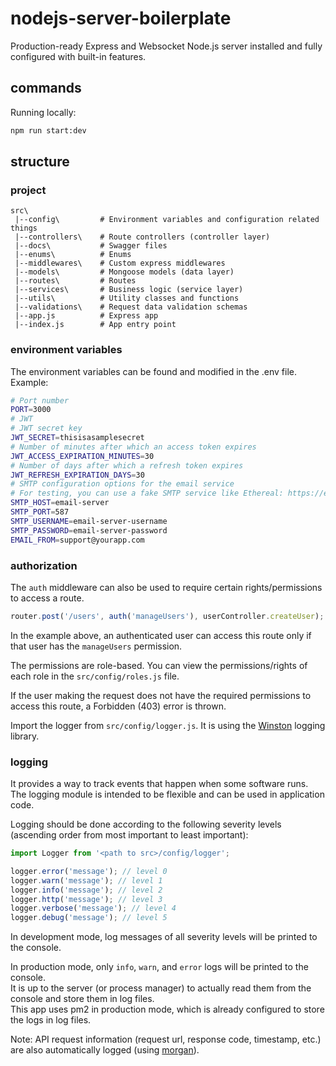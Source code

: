 # nodejs-server-boilerplate
Production-ready Express and Websocket Node.js server installed and fully configured with built-in features.

## commands

Running locally:

```bash
npm run start:dev
```

## structure

### project

```
src\
 |--config\         # Environment variables and configuration related things
 |--controllers\    # Route controllers (controller layer)
 |--docs\           # Swagger files
 |--enums\          # Enums
 |--middlewares\    # Custom express middlewares
 |--models\         # Mongoose models (data layer)
 |--routes\         # Routes
 |--services\       # Business logic (service layer)
 |--utils\          # Utility classes and functions
 |--validations\    # Request data validation schemas
 |--app.js          # Express app
 |--index.js        # App entry point
```

### environment variables
The environment variables can be found and modified in the .env file.
Example:

```bash
# Port number
PORT=3000
# JWT
# JWT secret key
JWT_SECRET=thisisasamplesecret
# Number of minutes after which an access token expires
JWT_ACCESS_EXPIRATION_MINUTES=30
# Number of days after which a refresh token expires
JWT_REFRESH_EXPIRATION_DAYS=30
# SMTP configuration options for the email service
# For testing, you can use a fake SMTP service like Ethereal: https://ethereal.email/create
SMTP_HOST=email-server
SMTP_PORT=587
SMTP_USERNAME=email-server-username
SMTP_PASSWORD=email-server-password
EMAIL_FROM=support@yourapp.com
```
### authorization

The `auth` middleware can also be used to require certain rights/permissions to access a route.

```typescript
router.post('/users', auth('manageUsers'), userController.createUser);
```

In the example above, an authenticated user can access this route only if that user has the `manageUsers` permission.

The permissions are role-based. You can view the permissions/rights of each role in the `src/config/roles.js` file.

If the user making the request does not have the required permissions to access this route, a Forbidden (403) error is thrown.

Import the logger from `src/config/logger.js`. It is using the [Winston](https://github.com/winstonjs/winston) logging library.

### logging

It provides a way to track events that happen when some software runs. The logging module is intended to be flexible and can be used in application code.

Logging should be done according to the following severity levels (ascending order from most important to least important):

```typescript
import Logger from '<path to src>/config/logger';

logger.error('message'); // level 0
logger.warn('message'); // level 1
logger.info('message'); // level 2
logger.http('message'); // level 3
logger.verbose('message'); // level 4
logger.debug('message'); // level 5
```

In development mode, log messages of all severity levels will be printed to the console.

In production mode, only `info`, `warn`, and `error` logs will be printed to the console.\
It is up to the server (or process manager) to actually read them from the console and store them in log files.\
This app uses pm2 in production mode, which is already configured to store the logs in log files.

Note: API request information (request url, response code, timestamp, etc.) are also automatically logged (using [morgan](https://github.com/expressjs/morgan)).
